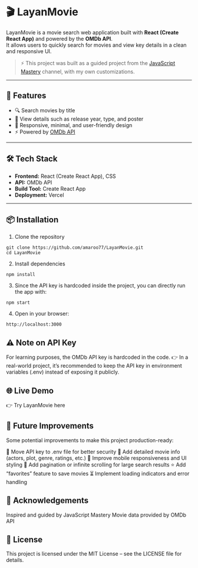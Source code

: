 # 🎬 LayanMovie  

LayanMovie is a movie search web application built with **React (Create React App)** and powered by the **OMDb API**.  
It allows users to quickly search for movies and view key details in a clean and responsive UI.  

> ⚡ This project was built as a guided project from the [JavaScript Mastery](https://www.youtube.com/c/JavaScriptMastery) channel, with my own customizations.  

---

## 🚀 Features  
- 🔍 Search movies by title  
- 📖 View details such as release year, type, and poster  
- 🎨 Responsive, minimal, and user-friendly design  
- ⚡ Powered by [OMDb API](https://www.omdbapi.com/)  

---

## 🛠️ Tech Stack  
- **Frontend:** React (Create React App), CSS  
- **API:** OMDb API  
- **Build Tool:** Create React App  
- **Deployment:** Vercel  

---

## 📦 Installation  

1. Clone the repository  
```
git clone https://github.com/amaroo77/LayanMovie.git
cd LayanMovie
```

2. Install dependencies
```
npm install
```

3. Since the API key is hardcoded inside the project, you can directly run the app with:
```
npm start
```

4. Open in your browser:
```
http://localhost:3000
```


## ⚠️ Note on API Key
For learning purposes, the OMDb API key is hardcoded in the code.
👉 In a real-world project, it’s recommended to keep the API key in environment variables (.env) instead of exposing it publicly.

## 🌐 Live Demo
👉 Try LayanMovie here

## 🔮 Future Improvements
Some potential improvements to make this project production-ready:

🔑 Move API key to .env file for better security
📖 Add detailed movie info (actors, plot, genre, ratings, etc.)
📱 Improve mobile responsiveness and UI styling
📂 Add pagination or infinite scrolling for large search results
⭐ Add “favorites” feature to save movies
⏳ Implement loading indicators and error handling

## 🤝 Acknowledgements
Inspired and guided by JavaScript Mastery
Movie data provided by OMDb API

## 📄 License
This project is licensed under the MIT License – see the LICENSE file for details.
